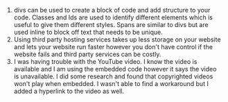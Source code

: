 1. divs can be used to create a block of code and add structure to your code. Classes and Ids are used to identify different elements which is useful to give them different styles. Spans are similar to divs but are used inline to block off text that needs to be unique.
2. Using third party hosting services takes up less storage on your website and lets your website run faster however you don't have control if the website fails and third party services can be costly.
3. I was having trouble with the YouTube video. I know the video is available and I am using the embedded code however it says the video is unavailable. I did some research and found that copyrighted videos won't play when embedded. I wasn't able to find a workaround but I added a hyperlink to the video as well. 
